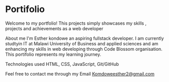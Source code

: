 # Portifolio
Welcome to my portfolio! This projects simply showcases my skills , projects  and achievements as a web developer
 
 About me 
 I'm Esther kondowe an aspiring fullstack developer. I am currently studtyin IT at Malawi University of Business and applied sciences and am enhancing my  skills in web developing through Code Blossom organisation. This portifolio represents my learning journey.

 Technologies used 
  HTML, CSS, JavaScript, Git/GitHub

  Feel free to contact me through my Email Komdoweesther2@gmail.com 


